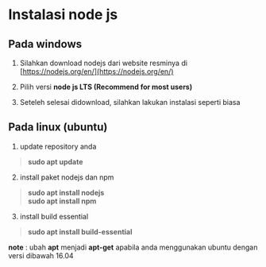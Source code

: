 # Instalasi node js

## Pada windows
1. Silahkan download nodejs dari website resminya di [https://nodejs.org/en/](https://nodejs.org/en/)

2. Pilih versi **node js LTS (Recommend for most users)**

3. Seteleh selesai didownload, silahkan lakukan instalasi seperti biasa

## Pada linux (ubuntu)

1. update repository anda
>**sudo apt update**

2. install paket nodejs dan npm
>**sudo apt install nodejs**  
**sudo apt install npm**

3. install build essential
>**sudo apt install build-essential**

**note** : ubah **apt** menjadi **apt-get** apabila anda menggunakan ubuntu dengan versi dibawah 16.04